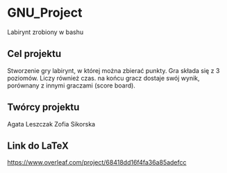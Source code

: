 # GNU_Project
Labirynt zrobiony w bashu

## Cel projektu
Stworzenie gry labirynt, w której można zbierać punkty. Gra składa się z 3 poziomów. Liczy również czas. na końcu gracz dostaje swój wynik, porównany z innymi graczami (score board). 

## Twórcy projektu
Agata Leszczak
Zofia Sikorska

## Link do LaTeX 
https://www.overleaf.com/project/68418dd16f4fa36a85adefcc
